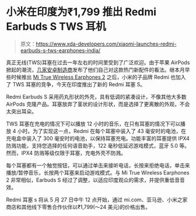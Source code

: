 # 小米在印度为₹1,799 推出 Redmi Earbuds S TWS 耳机

> 原文：<https://www.xda-developers.com/xiaomi-launches-redmi-earbuds-s-tws-earphones-india/>

真正无线(TWS)耳塞在过去一年左右的时间里受到了广泛欢迎。由于苹果 AirPods 掀起的潮流，[几家安卓制造商](https://www.xda-developers.com/tag/wirelessearphones/)发布了他们自己对这款热门新配件的看法。继本月早些时候推出 [Mi True Wireless Earphones 2](https://www.xda-developers.com/xiaomi-mi-true-wireless-earphones-2-android-tv-mi-box-4k-india/) 之后，小米的子品牌 Redmi 也加入了 TWS 耳塞的竞争，今天在印度推出了新的 Redmi 耳塞 S。

Redmi Earbuds S 采用药丸形状的外壳，具有低调的紧凑设计，不像其他大多数 AirPods 克隆产品。耳塞放弃了茎状的设计形状，而是选择了更离散的外观，不会太突出耳朵。

TWS 耳塞在充电的情况下可以播放 12 小时的音乐，在只有耳塞的情况下可以播放 4 小时。为了实现这一点，Redmi 在每个耳塞中装入了 43 毫安时的电池，在充电盒中装入了 300 毫安时的电池，以保持耳塞充电。功能丰富的耳塞提供 IPX4 防溅功能，支持您选择的任何语音助手，122 毫秒低延迟游戏模式，蓝牙 5.0 等。然而，IPX4 防溅等级仅限于耳塞，充电外壳不防溅。

每个耳塞都有一个触觉按钮，可以通过单击来接听电话，长按来拒绝电话，单击来播放/暂停音乐，长按两个耳塞来启动游戏模式。与 Mi True Wireless Earphones 2 非常相似，Earbuds S 经过了调整，以适应印度观众的需求，并提供重低音音效。

Redmi 耳塞 s 将从 5 月 27 日中午 12 点开始，通过 mi.com、亚马逊、小米之家商店和其他线下零售合作伙伴以₹1,799(～24 美元)的价格出售。